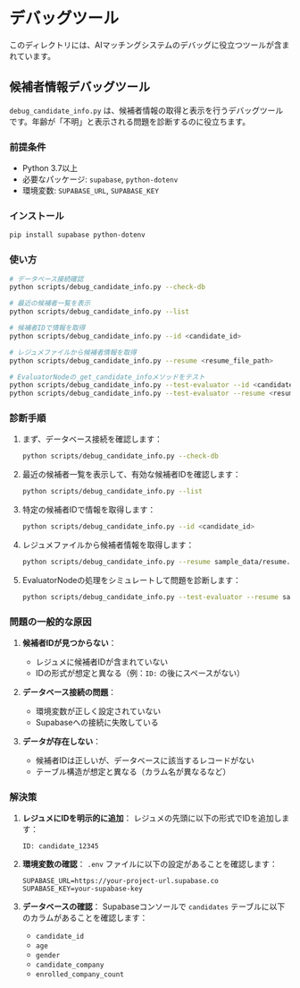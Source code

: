 # デバッグツール

このディレクトリには、AIマッチングシステムのデバッグに役立つツールが含まれています。

## 候補者情報デバッグツール

`debug_candidate_info.py` は、候補者情報の取得と表示を行うデバッグツールです。年齢が「不明」と表示される問題を診断するのに役立ちます。

### 前提条件

- Python 3.7以上
- 必要なパッケージ: `supabase`, `python-dotenv`
- 環境変数: `SUPABASE_URL`, `SUPABASE_KEY`

### インストール

```bash
pip install supabase python-dotenv
```

### 使い方

```bash
# データベース接続確認
python scripts/debug_candidate_info.py --check-db

# 最近の候補者一覧を表示
python scripts/debug_candidate_info.py --list

# 候補者IDで情報を取得
python scripts/debug_candidate_info.py --id <candidate_id>

# レジュメファイルから候補者情報を取得
python scripts/debug_candidate_info.py --resume <resume_file_path>

# EvaluatorNodeの_get_candidate_infoメソッドをテスト
python scripts/debug_candidate_info.py --test-evaluator --id <candidate_id>
python scripts/debug_candidate_info.py --test-evaluator --resume <resume_file_path>
```

### 診断手順

1. まず、データベース接続を確認します：
   ```bash
   python scripts/debug_candidate_info.py --check-db
   ```

2. 最近の候補者一覧を表示して、有効な候補者IDを確認します：
   ```bash
   python scripts/debug_candidate_info.py --list
   ```

3. 特定の候補者IDで情報を取得します：
   ```bash
   python scripts/debug_candidate_info.py --id <candidate_id>
   ```

4. レジュメファイルから候補者情報を取得します：
   ```bash
   python scripts/debug_candidate_info.py --resume sample_data/resume.txt
   ```

5. EvaluatorNodeの処理をシミュレートして問題を診断します：
   ```bash
   python scripts/debug_candidate_info.py --test-evaluator --resume sample_data/resume.txt
   ```

### 問題の一般的な原因

1. **候補者IDが見つからない**：
   - レジュメに候補者IDが含まれていない
   - IDの形式が想定と異なる（例：`ID:` の後にスペースがない）

2. **データベース接続の問題**：
   - 環境変数が正しく設定されていない
   - Supabaseへの接続に失敗している

3. **データが存在しない**：
   - 候補者IDは正しいが、データベースに該当するレコードがない
   - テーブル構造が想定と異なる（カラム名が異なるなど）

### 解決策

1. **レジュメにIDを明示的に追加**：
   レジュメの先頭に以下の形式でIDを追加します：
   ```
   ID: candidate_12345
   ```

2. **環境変数の確認**：
   `.env` ファイルに以下の設定があることを確認します：
   ```
   SUPABASE_URL=https://your-project-url.supabase.co
   SUPABASE_KEY=your-supabase-key
   ```

3. **データベースの確認**：
   Supabaseコンソールで `candidates` テーブルに以下のカラムがあることを確認します：
   - `candidate_id`
   - `age`
   - `gender`
   - `candidate_company`
   - `enrolled_company_count`